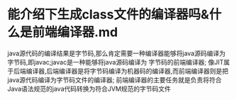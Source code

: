 # 能介绍下生成class文件的编译器吗&什么是前端编译器.md
  java源代码的编译结果是字节码,那么肯定需要一种编译器能够将java源码编译为字节码,即javac;javac是一种能够将java源码编译为
字节码的前端编译器;
  像JIT属于后端编译器,后端编译器是将字节码编译为机器码的编译器,而前端编译器则是把java源代码编译为字节码文件的编译器;
  前端编译器的主要任务就是负责将符合Java语法规范的java代码转换为符合JVM规范的字节码文件